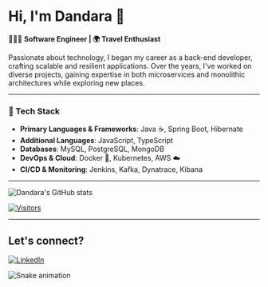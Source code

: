 # Hi, I'm Dandara 👋

👩🏻‍💻 **Software Engineer | 🌍 Travel Enthusiast**

Passionate about technology, I began my career as a back-end developer, crafting scalable and resilient applications. Over the years, I've worked on diverse projects, gaining expertise in both microservices and monolithic architectures while exploring new places.

---

### 🚀 Tech Stack

- **Primary Languages & Frameworks**: Java ☕, Spring Boot, Hibernate
- **Additional Languages**: JavaScript, TypeScript
- **Databases**: MySQL, PostgreSQL, MongoDB
- **DevOps & Cloud**: Docker 🐳, Kubernetes, AWS ☁️
- **CI/CD & Monitoring**: Jenkins, Kafka, Dynatrace, Kibana


---

![Dandara's GitHub stats](https://github-readme-stats.vercel.app/api?username=DandaraEmiliano&show_icons=true&theme=tokyonight)

[![Visitors](https://hits.seeyoufarm.com/api/count/incr/badge.svg?url=https%3A%2F%2Fgithub.com%2FDandaraEmiliano&count_bg=%2379C83D&title_bg=%23555555&icon=github.svg&icon_color=%23E7E7E7&title=Visitors&edge_flat=false)](https://github.com/DandaraEmiliano)

---

## Let's connect?
[![LinkedIn](https://img.shields.io/badge/-LinkedIn-%230077B5?style=for-the-badge&logo=linkedin&logoColor=white)](https://www.linkedin.com/in/dandara-emiliano/)

![Snake animation](https://github.com/DandaraEmiliano/DandaraEmiliano/blob/output/github-contribution-grid-snake.svg)
